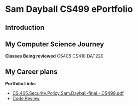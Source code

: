 
# Sam Dayball CS499 ePortfolio

## Introduction


## My Computer Science Journey


**Classes Being reviewed**
CS405
CS410
DAT220

## My Career plans

**Portfolio Links**
  - [CS.405.Security.Policy.Sam.Dayball-final.-.CS499.pdf](https://github.com/sdayball/sdayball1.github.io/files/12318194/CS.405.Security.Policy.Sam.Dayball-final.-.CS499.pdf)
  - [Code Review](CodeReview.md)
